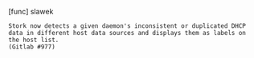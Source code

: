 [func] slawek

    Stork now detects a given daemon's inconsistent or duplicated DHCP
    data in different host data sources and displays them as labels on
    the host list.
    (Gitlab #977)
